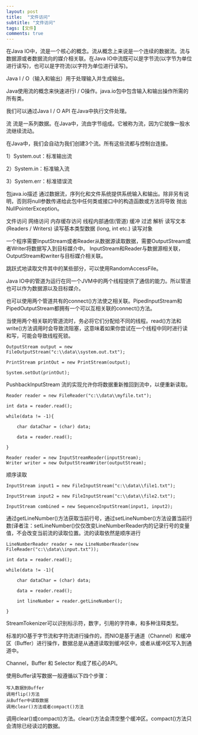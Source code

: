 ```yaml
---
layout: post
title:  "文件访问"
subtitle: "文件访问"
tags: [文件]
comments: true
---
```

在Java IO中，流是一个核心的概念。流从概念上来说是一个连续的数据流。流与数据源或者数据流向的媒介相关联。在Java IO中流既可以是字节流(以字节为单位进行读写)，也可以是字符流(以字符为单位进行读写)。

Java I / O（输入和输出）用于处理输入并生成输出。

Java使用流的概念来快速进行I / O操作。java.io包中包含输入和输出操作所需的所有类。

我们可以通过Java I / O API 在Java中执行文件处理。

流
流是一系列数据。在Java中，流由字节组成。它被称为流，因为它就像一股水流继续流动。

在Java中，我们会自动为我们创建3个流。所有这些流都与控制台连接。

1）System.out：标准输出流

2）System.in：标准输入流

3）System.err：标准错误流

包java.io描述
通过数据流，序列化和文件系统提供系统输入和输出。除非另有说明，否则将null参数传递给此包中任何类或接口中的构造函数或方法将导致 抛出NullPointerException。

文件访问
网络访问
内存缓存访问
线程内部通信(管道)
缓冲
过滤
解析
读写文本 (Readers / Writers)
读写基本类型数据 (long, int etc.)
读写对象


一个程序需要InputStream或者Reader从数据源读取数据，需要OutputStream或者Writer将数据写入到目标媒介中。
InputStream和Reader与数据源相关联，OutputStream和writer与目标媒介相关联。

跳跃式地读取文件其中的某些部分，可以使用RandomAccessFile。

Java IO中的管道为运行在同一个JVM中的两个线程提供了通信的能力。所以管道也可以作为数据源以及目标媒介。

也可以使用两个管道共有的connect()方法使之相关联。PipedInputStream和PipedOutputStream都拥有一个可以互相关联的connect()方法。

当使用两个相关联的管道流时，务必将它们分配给不同的线程。read()方法和write()方法调用时会导致流阻塞，这意味着如果你尝试在一个线程中同时进行读和写，可能会导致线程死锁。

```
OutputStream output = new FileOutputStream("c:\\data\\system.out.txt");

PrintStream printOut = new PrintStream(output);

System.setOut(printOut);
```


PushbackInputStream 流的实现允许你将数据重新推回到流中，以便重新读取。


```
Reader reader = new FileReader("c:\\data\\myfile.txt");

int data = reader.read();

while(data != -1){

    char dataChar = (char) data;

    data = reader.read();

}
```

```
Reader reader = new InputStreamReader(inputStream);
Writer writer = new OutputStreamWriter(outputStream);
```

顺序读取
```
InputStream input1 = new FileInputStream("c:\\data\\file1.txt");

InputStream input2 = new FileInputStream("c:\\data\\file2.txt");

InputStream combined = new SequenceInputStream(input1, input2);

```

通过getLineNumber()方法获取当前行号，通过setLineNumber()方法设置当前行数(译者注：setLineNumber()仅仅改变LineNumberReader内的记录行号的变量值，不会改变当前流的读取位置。流的读取依然是顺序进行


```
LineNumberReader reader = new LineNumberReader(new FileReader("c:\\data\\input.txt"));

int data = reader.read();

while(data != -1){

    char dataChar = (char) data;

    data = reader.read();

    int lineNumber = reader.getLineNumber();

}
```

StreamTokenizer可以识别标示符，数字，引用的字符串，和多种注释类型。


标准的IO基于字节流和字符流进行操作的，而NIO是基于通道（Channel）和缓冲区（Buffer）进行操作，数据总是从通道读取到缓冲区中，或者从缓冲区写入到通道中。

Channel，Buffer 和 Selector 构成了核心的API。

使用Buffer读写数据一般遵循以下四个步骤：

	写入数据到Buffer
	调用flip()方法
	从Buffer中读取数据
	调用clear()方法或者compact()方法

调用clear()或compact()方法。clear()方法会清空整个缓冲区。compact()方法只会清除已经读过的数据。